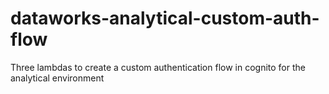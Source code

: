 # dataworks-analytical-custom-auth-flow
Three lambdas to create a custom authentication flow in cognito for the analytical environment
